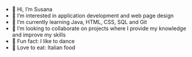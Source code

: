 - 👋 Hi, I’m Susana
- 👀 I’m interested in application development and web page design
- 🌱 I’m currently learning Java, HTML, CSS, SQL and Git 
- 💞️ I’m looking to collaborate on projects where I provide my knowledge and improve my skills
- 💃 Fun fact: I like to dance
- 🍝 Love to eat: Italian food

<!---
SusanaSantosM/SusanaSantosM is a ✨ special ✨ repository because its `README.md` (this file) appears on your GitHub profile.
You can click the Preview link to take a look at your changes.
--->
